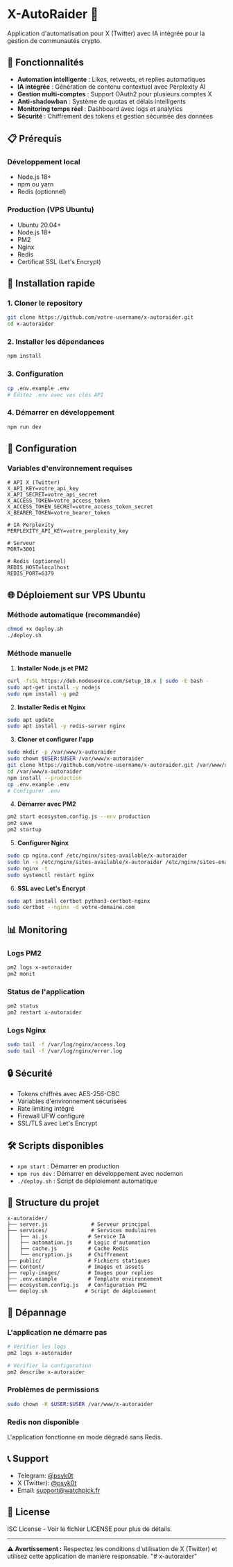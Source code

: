 # X-AutoRaider 🚀

Application d'automatisation pour X (Twitter) avec IA intégrée pour la gestion de communautés crypto.

## 🌟 Fonctionnalités

- **Automation intelligente** : Likes, retweets, et replies automatiques
- **IA intégrée** : Génération de contenu contextuel avec Perplexity AI
- **Gestion multi-comptes** : Support OAuth2 pour plusieurs comptes X
- **Anti-shadowban** : Système de quotas et délais intelligents
- **Monitoring temps réel** : Dashboard avec logs et analytics
- **Sécurité** : Chiffrement des tokens et gestion sécurisée des données

## 📋 Prérequis

### Développement local
- Node.js 18+
- npm ou yarn
- Redis (optionnel)

### Production (VPS Ubuntu)
- Ubuntu 20.04+
- Node.js 18+
- PM2
- Nginx
- Redis
- Certificat SSL (Let's Encrypt)

## 🚀 Installation rapide

### 1. Cloner le repository
```bash
git clone https://github.com/votre-username/x-autoraider.git
cd x-autoraider
```

### 2. Installer les dépendances
```bash
npm install
```

### 3. Configuration
```bash
cp .env.example .env
# Éditez .env avec vos clés API
```

### 4. Démarrer en développement
```bash
npm run dev
```

## 🔧 Configuration

### Variables d'environnement requises

```env
# API X (Twitter)
X_API_KEY=votre_api_key
X_API_SECRET=votre_api_secret
X_ACCESS_TOKEN=votre_access_token
X_ACCESS_TOKEN_SECRET=votre_access_token_secret
X_BEARER_TOKEN=votre_bearer_token

# IA Perplexity
PERPLEXITY_API_KEY=votre_perplexity_key

# Serveur
PORT=3001

# Redis (optionnel)
REDIS_HOST=localhost
REDIS_PORT=6379
```

## 🌐 Déploiement sur VPS Ubuntu

### Méthode automatique (recommandée)
```bash
chmod +x deploy.sh
./deploy.sh
```

### Méthode manuelle

1. **Installer Node.js et PM2**
```bash
curl -fsSL https://deb.nodesource.com/setup_18.x | sudo -E bash -
sudo apt-get install -y nodejs
sudo npm install -g pm2
```

2. **Installer Redis et Nginx**
```bash
sudo apt update
sudo apt install -y redis-server nginx
```

3. **Cloner et configurer l'app**
```bash
sudo mkdir -p /var/www/x-autoraider
sudo chown $USER:$USER /var/www/x-autoraider
git clone https://github.com/votre-username/x-autoraider.git /var/www/x-autoraider
cd /var/www/x-autoraider
npm install --production
cp .env.example .env
# Configurer .env
```

4. **Démarrer avec PM2**
```bash
pm2 start ecosystem.config.js --env production
pm2 save
pm2 startup
```

5. **Configurer Nginx**
```bash
sudo cp nginx.conf /etc/nginx/sites-available/x-autoraider
sudo ln -s /etc/nginx/sites-available/x-autoraider /etc/nginx/sites-enabled/
sudo nginx -t
sudo systemctl restart nginx
```

6. **SSL avec Let's Encrypt**
```bash
sudo apt install certbot python3-certbot-nginx
sudo certbot --nginx -d votre-domaine.com
```

## 📊 Monitoring

### Logs PM2
```bash
pm2 logs x-autoraider
pm2 monit
```

### Status de l'application
```bash
pm2 status
pm2 restart x-autoraider
```

### Logs Nginx
```bash
sudo tail -f /var/log/nginx/access.log
sudo tail -f /var/log/nginx/error.log
```

## 🔒 Sécurité

- Tokens chiffrés avec AES-256-CBC
- Variables d'environnement sécurisées
- Rate limiting intégré
- Firewall UFW configuré
- SSL/TLS avec Let's Encrypt

## 🛠️ Scripts disponibles

- `npm start` : Démarrer en production
- `npm run dev` : Démarrer en développement avec nodemon
- `./deploy.sh` : Script de déploiement automatique

## 📁 Structure du projet

```
x-autoraider/
├── server.js              # Serveur principal
├── services/              # Services modulaires
│   ├── ai.js             # Service IA
│   ├── automation.js     # Logic d'automation
│   ├── cache.js          # Cache Redis
│   └── encryption.js     # Chiffrement
├── public/               # Fichiers statiques
├── Content/              # Images et assets
├── reply-images/         # Images pour replies
├── .env.example          # Template environnement
├── ecosystem.config.js   # Configuration PM2
└── deploy.sh            # Script de déploiement
```

## 🐛 Dépannage

### L'application ne démarre pas
```bash
# Vérifier les logs
pm2 logs x-autoraider

# Vérifier la configuration
pm2 describe x-autoraider
```

### Problèmes de permissions
```bash
sudo chown -R $USER:$USER /var/www/x-autoraider
```

### Redis non disponible
L'application fonctionne en mode dégradé sans Redis.

## 📞 Support

- Telegram: [@psyk0t](https://t.me/psyk0t)
- X (Twitter): [@psyk0t](https://x.com/psyk0t)
- Email: support@watchpick.fr

## 📄 License

ISC License - Voir le fichier LICENSE pour plus de détails.

---

**⚠️ Avertissement :** Respectez les conditions d'utilisation de X (Twitter) et utilisez cette application de manière responsable.
"# x-autoraider" 
